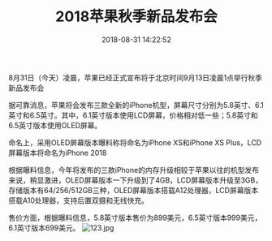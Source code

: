 ﻿---
title: 2018苹果秋季新品发布会
date: 2018-08-31 14:22:52
tags: 资讯
---
8月31日（今天）凌晨，苹果已经正式宣布将于北京时间9月13日凌晨1点举行秋季新品发布会
<!-- more -->
据可靠消息，苹果将会发布三款全新的iPhone机型，屏幕尺寸分别为5.8英寸、6.1英寸和6.5英寸。其中，6.1英寸版本使用LCD屏幕，价格相对低一些；5.8英寸和6.5英寸版本使用OLED屏幕。

命名上，采用OLED屏幕版本曝料称将命名为iPhone XS和iPhone XS Plus，LCD屏幕版本将命名为iPhone 2018

根据曝料信息，今年将发布的三款iPhone的内存升级相较于苹果以往的机型发布来说，稍显激进，OLED屏幕版本一下升级到了4GB，LCD屏幕版本升级至3GB，存储版本有64/256/512GB三种，OLED屏幕版本搭载A12处理器，LCD屏幕版本搭载A10处理器，支持后置双摄和无线快充。

售价方面，根据曝料信息，5.8英寸版本售价为899美元，6.5英寸版本999美元，6.1英寸版本699美元。
![123.jpg](/Apple-new/123.jpg)